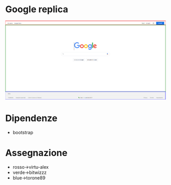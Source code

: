 # Google replica
![site](.readme/site.png)

# Dipendenze

- bootstrap

# Assegnazione

- rosso->virtu-alex
- verde->bitwizzz
- blue->torone89